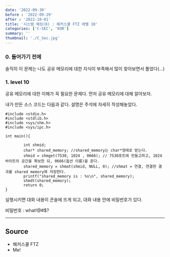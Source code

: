 ```yaml
---
date: '2022-09-30'
before : '2022-09-29'
after : '2022-10-01'
title: '시스템 해킹(8) : 해커스쿨 FTZ 레벨 10'
categories: ['C-SEC', 'KOR']
summary: ''
thumbnail: './C_Sec.jpg'
---
```


### 0. 들어가기 전에

솔직히 이 문제는 나도 공유 메모리에 대한 지식이 부족해서 많이 찾아보면서 풀었다(...)

### 1. level 10

공유 메모리에 대한 이해가 꼭 필요한 문제다. 먼저 공유 메모리에 대해 알아보자. 


내가 만든 소스 코드는 다음과 같다. 설명은 주석에 자세히 작성해놓았다.
```
#include <stdio.h>
#include <stdlib.h>
#include <sys/shm.h>
#include <sys/ipc.h>

int main(){

        int shmid;
        char* shared_memory; //shared_memory는 char*형태로 받는다.
        shmid = shmget(7530, 1024 , 0666); // 7530포트에 만들고하고, 1024바이트의 공간을 확보한 되, 0666(옵션 이름)을 준다.
        shared_memory = shmat(shmid, NULL, 0); //shmat = 연결, 연결한 결과를 shared memory에 저장한다.
        printf("shared_memory is : %s\n", shared_memory);
        shmdt(shared_memory);
        return 0;
}
```

실행시키면 대화 내용이 콘솔에 뜨게 되고, 대화 내용 안에 비밀번호가 있다.


비밀번호 : what!@#$?

---
## Source

- 해커스쿨 FTZ
- Me!